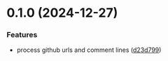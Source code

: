 # 0.1.0 (2024-12-27)

### Features

- process github urls and comment lines ([d23d799](https://github.com/pascaliske/renovate-config/commit/d23d799a26ff318abbb52aa99ada2a9d32e999ae))
